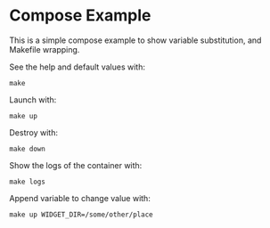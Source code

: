 Compose Example
==================

This is a simple compose example to show variable substitution, and Makefile wrapping.

See the help and default values with:
```
make
```

Launch with:
```
make up
```

Destroy with:
```
make down
```

Show the logs of the container with:
```
make logs
```

Append variable to change value with:
```
make up WIDGET_DIR=/some/other/place
```

